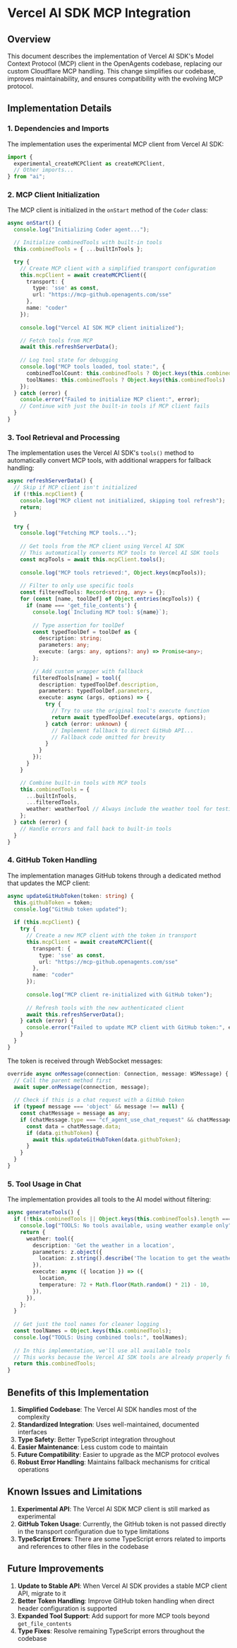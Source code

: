 # Vercel AI SDK MCP Integration

## Overview

This document describes the implementation of Vercel AI SDK's Model Context Protocol (MCP) client in the OpenAgents codebase, replacing our custom Cloudflare MCP handling. This change simplifies our codebase, improves maintainability, and ensures compatibility with the evolving MCP protocol.

## Implementation Details

### 1. Dependencies and Imports

The implementation uses the experimental MCP client from Vercel AI SDK:

```typescript
import {
  experimental_createMCPClient as createMCPClient,
  // Other imports...
} from "ai";
```

### 2. MCP Client Initialization

The MCP client is initialized in the `onStart` method of the `Coder` class:

```typescript
async onStart() {
  console.log("Initializing Coder agent...");

  // Initialize combinedTools with built-in tools
  this.combinedTools = { ...builtInTools };

  try {
    // Create MCP client with a simplified transport configuration
    this.mcpClient = await createMCPClient({
      transport: {
        type: 'sse' as const,
        url: "https://mcp-github.openagents.com/sse"
      },
      name: "coder"
    });
    
    console.log("Vercel AI SDK MCP client initialized");

    // Fetch tools from MCP
    await this.refreshServerData();
    
    // Log tool state for debugging
    console.log("MCP tools loaded, tool state:", {
      combinedToolCount: this.combinedTools ? Object.keys(this.combinedTools).length : 0,
      toolNames: this.combinedTools ? Object.keys(this.combinedTools) : []
    });
  } catch (error) {
    console.error("Failed to initialize MCP client:", error);
    // Continue with just the built-in tools if MCP client fails
  }
}
```

### 3. Tool Retrieval and Processing

The implementation uses the Vercel AI SDK's `tools()` method to automatically convert MCP tools, with additional wrappers for fallback handling:

```typescript
async refreshServerData() {
  // Skip if MCP client isn't initialized
  if (!this.mcpClient) {
    console.log("MCP client not initialized, skipping tool refresh");
    return;
  }

  try {
    console.log("Fetching MCP tools...");
    
    // Get tools from the MCP client using Vercel AI SDK
    // This automatically converts MCP tools to Vercel AI SDK tools
    const mcpTools = await this.mcpClient.tools();
    
    console.log("MCP tools retrieved:", Object.keys(mcpTools));
    
    // Filter to only use specific tools
    const filteredTools: Record<string, any> = {};
    for (const [name, toolDef] of Object.entries(mcpTools)) {
      if (name === 'get_file_contents') {
        console.log(`Including MCP tool: ${name}`);
        
        // Type assertion for toolDef
        const typedToolDef = toolDef as {
          description: string;
          parameters: any;
          execute: (args: any, options?: any) => Promise<any>;
        };
        
        // Add custom wrapper with fallback
        filteredTools[name] = tool({
          description: typedToolDef.description,
          parameters: typedToolDef.parameters,
          execute: async (args, options) => {
            try {
              // Try to use the original tool's execute function
              return await typedToolDef.execute(args, options);
            } catch (error: unknown) {
              // Implement fallback to direct GitHub API...
              // Fallback code omitted for brevity
            }
          }
        });
      }
    }

    // Combine built-in tools with MCP tools
    this.combinedTools = {
      ...builtInTools,
      ...filteredTools,
      weather: weatherTool // Always include the weather tool for testing
    };
  } catch (error) {
    // Handle errors and fall back to built-in tools
  }
}
```

### 4. GitHub Token Handling

The implementation manages GitHub tokens through a dedicated method that updates the MCP client:

```typescript
async updateGitHubToken(token: string) {
  this.githubToken = token;
  console.log("GitHub token updated");
  
  if (this.mcpClient) {
    try {
      // Create a new MCP client with the token in transport
      this.mcpClient = await createMCPClient({
        transport: {
          type: 'sse' as const,
          url: "https://mcp-github.openagents.com/sse"
        },
        name: "coder"
      });
      
      console.log("MCP client re-initialized with GitHub token");
      
      // Refresh tools with the new authenticated client
      await this.refreshServerData();
    } catch (error) {
      console.error("Failed to update MCP client with GitHub token:", error);
    }
  }
}
```

The token is received through WebSocket messages:

```typescript
override async onMessage(connection: Connection, message: WSMessage) {
  // Call the parent method first
  await super.onMessage(connection, message);
  
  // Check if this is a chat request with a GitHub token
  if (typeof message === 'object' && message !== null) {
    const chatMessage = message as any;
    if (chatMessage.type === "cf_agent_use_chat_request" && chatMessage.data) {
      const data = chatMessage.data;
      if (data.githubToken) {
        await this.updateGitHubToken(data.githubToken);
      }
    }
  }
}
```

### 5. Tool Usage in Chat

The implementation provides all tools to the AI model without filtering:

```typescript
async generateTools() {
  if (!this.combinedTools || Object.keys(this.combinedTools).length === 0) {
    console.log("TOOLS: No tools available, using weather example only");
    return {
      weather: tool({
        description: 'Get the weather in a location',
        parameters: z.object({
          location: z.string().describe('The location to get the weather for'),
        }),
        execute: async ({ location }) => ({
          location,
          temperature: 72 + Math.floor(Math.random() * 21) - 10,
        }),
      }),
    };
  }
  
  // Get just the tool names for cleaner logging
  const toolNames = Object.keys(this.combinedTools);
  console.log("TOOLS: Using combined tools:", toolNames);
  
  // In this implementation, we'll use all available tools
  // This works because the Vercel AI SDK tools are already properly formatted
  return this.combinedTools;
}
```

## Benefits of this Implementation

1. **Simplified Codebase**: The Vercel AI SDK handles most of the complexity
2. **Standardized Integration**: Uses well-maintained, documented interfaces
3. **Type Safety**: Better TypeScript integration throughout
4. **Easier Maintenance**: Less custom code to maintain
5. **Future Compatibility**: Easier to upgrade as the MCP protocol evolves
6. **Robust Error Handling**: Maintains fallback mechanisms for critical operations

## Known Issues and Limitations

1. **Experimental API**: The Vercel AI SDK MCP client is still marked as experimental
2. **GitHub Token Usage**: Currently, the GitHub token is not passed directly in the transport configuration due to type limitations
3. **TypeScript Errors**: There are some TypeScript errors related to imports and references to other files in the codebase

## Future Improvements

1. **Update to Stable API**: When Vercel AI SDK provides a stable MCP client API, migrate to it
2. **Better Token Handling**: Improve GitHub token handling when direct header configuration is supported
3. **Expanded Tool Support**: Add support for more MCP tools beyond `get_file_contents`
4. **Type Fixes**: Resolve remaining TypeScript errors throughout the codebase